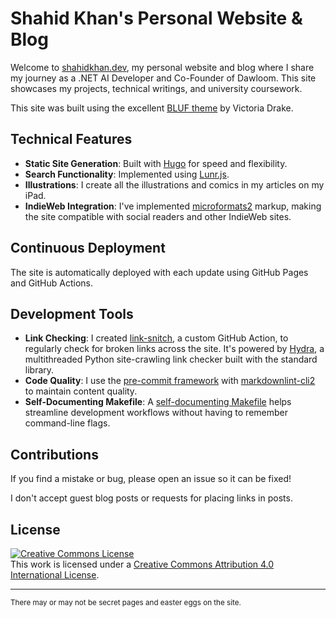 # Shahid Khan's Personal Website & Blog

Welcome to [shahidkhan.dev](https://shahidkhan.dev), my personal website and blog where I share my journey as a .NET AI Developer and Co-Founder of Dawloom. This site showcases my projects, technical writings, and university coursework.

This site was built using the excellent [BLUF theme](https://github.com/victoriadrake/victoriadrake.github.io) by Victoria Drake.

## Technical Features

- **Static Site Generation**: Built with [Hugo](https://gohugo.io/) for speed and flexibility.
- **Search Functionality**: Implemented using [Lunr.js](https://lunrjs.com).
- **Illustrations**: I create all the illustrations and comics in my articles on my iPad.
- **IndieWeb Integration**: I've implemented [microformats2](https://microformats.org/wiki/Main_Page) markup, making the site compatible with social readers and other IndieWeb sites.

## Continuous Deployment

The site is automatically deployed with each update using GitHub Pages and GitHub Actions.

## Development Tools

- **Link Checking**: I created [link-snitch](https://github.com/victoriadrake/link-snitch), a custom GitHub Action, to regularly check for broken links across the site. It's powered by [Hydra](https://github.com/victoriadrake/hydra-link-checker), a multithreaded Python site-crawling link checker built with the standard library.
- **Code Quality**: I use the [pre-commit framework](https://pre-commit.com/) with [markdownlint-cli2](https://github.com/DavidAnson/markdownlint-cli2) to maintain content quality.
- **Self-Documenting Makefile**: A [self-documenting Makefile](https://victoria.dev/posts/how-to-create-a-self-documenting-makefile/) helps streamline development workflows without having to remember command-line flags.

## Contributions

If you find a mistake or bug, please open an issue so it can be fixed!

I don't accept guest blog posts or requests for placing links in posts.

## License

<a rel="license" href="http://creativecommons.org/licenses/by/4.0/"><img alt="Creative Commons License" style="border-width:0" src="https://i.creativecommons.org/l/by/4.0/88x31.png" /></a><br />
This work is licensed under a [Creative Commons Attribution 4.0 International License](http://creativecommons.org/licenses/by/4.0/).

---

<sub>There may or may not be secret pages and easter eggs on the site.</sub>
